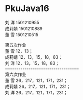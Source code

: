 # PkuJava16
 刘  洋 1501210955</br>
 成莉婧 1501210889</br>
 董  雪 1501210515</br>

   第五次作业</br>
   董  雪 12，13；</br>
   成莉婧 12，13，15，18，83；</br>
   刘  洋 12，13，15，18，83； </br>
   --------------------------------------</br>
    第六次作业</br>
   董  雪 26，217，121，171，231；</br>
   成莉婧 26，217，121，171，231；</br>
   刘  洋 26，217，121，171，231；</br>
 